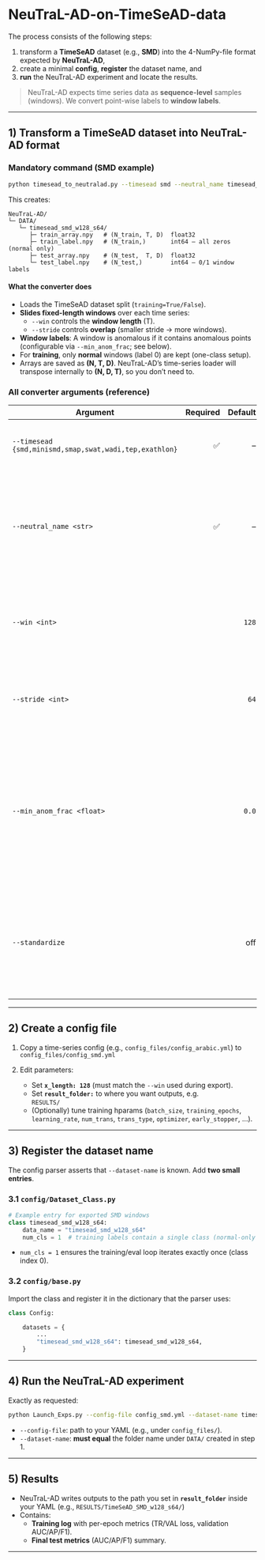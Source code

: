 # NeuTraL-AD-on-TimeSeAD-data

The process consists of the following steps:
1) transform a **TimeSeAD** dataset (e.g., **SMD**) into the 4-NumPy-file format expected by **NeuTraL-AD**,  
2) create a minimal **config**, **register** the dataset name, and  
3) **run** the NeuTraL-AD experiment and locate the results.
 
> NeuTraL-AD expects time series data as **sequence-level** samples (windows). We convert point-wise labels to **window labels**.

---

## 1) Transform a TimeSeAD dataset into NeuTraL-AD format

### Mandatory command (SMD example)

```bash
python timesead_to_neutralad.py --timesead smd --neutral_name timesead_smd_w128_s64 --win 128 --stride 64
```

This creates:
```
NeuTraL-AD/
└─ DATA/
   └─ timesead_smd_w128_s64/
      ├─ train_array.npy   # (N_train, T, D)  float32
      ├─ train_label.npy   # (N_train,)       int64 — all zeros (normal only)
      ├─ test_array.npy    # (N_test,  T, D)  float32
      └─ test_label.npy    # (N_test,)        int64 — 0/1 window labels
```

#### What the converter does

- Loads the TimeSeAD dataset split (`training=True/False`).
- **Slides fixed-length windows** over each time series:
  - `--win` controls the **window length** (T).
  - `--stride` controls **overlap** (smaller stride → more windows).
- **Window labels**: A window is anomalous if it contains anomalous points (configurable via `--min_anom_frac`; see below).
- For **training**, only **normal** windows (label 0) are kept (one-class setup).
- Arrays are saved as **(N, T, D)**. NeuTraL-AD’s time-series loader will transpose internally to **(N, D, T)**, so you don’t need to.

### All converter arguments (reference)

| Argument | Required | Default | Notes |
|---|---:|---:|---|
| `--timesead {smd,minismd,smap,swat,wadi,tep,exathlon}` | ✅ | – | Which TimeSeAD dataset wrapper to use. |
| `--neutral_name <str>` | ✅ | – | Output subfolder name under `DATA/`. You’ll pass this again as `--dataset-name` when running. |
| `--win <int>` |  | `128` | Window length in timesteps. Must match `x_length` in your config. |
| `--stride <int>` |  | `64` | Step between window starts. Smaller = more windows. |
| `--min_anom_frac <float>` |  | `0.0` | Window labeled anomalous if **fraction of anomalous points** ≥ this value. With `0.0`, **any** anomaly point marks the window anomalous. |
| `--standardize` |  | off | If set, z-score features (per sensor) using **training windows only**, then apply to test. |

---

## 2) Create a config file

1) Copy a time-series config (e.g., `config_files/config_arabic.yml`) to  
   `config_files/config_smd.yml`

2) Edit parameters:
   - Set **`x_length: 128`** (must match the `--win` used during export).
   - Set **`result_folder:`** to where you want outputs, e.g.  
     `RESULTS/`
   - (Optionally) tune training hparams (`batch_size`, `training_epochs`, `learning_rate`, `num_trans`, `trans_type`, `optimizer`, `early_stopper`, …).

---

## 3) Register the dataset name

The config parser asserts that `--dataset-name` is known. Add **two small entries**.

### 3.1 `config/Dataset_Class.py`
```python
# Example entry for exported SMD windows
class timesead_smd_w128_s64:
    data_name = "timesead_smd_w128_s64"
    num_cls = 1  # training labels contain a single class (normal-only => label 0)
```

- `num_cls = 1` ensures the training/eval loop iterates exactly once (class index 0).

### 3.2 `config/base.py`
Import the class and register it in the dictionary that the parser uses:
```python
class Config:

    datasets = {
        ...
        "timesead_smd_w128_s64": timesead_smd_w128_s64,
    }
```

---

## 4) Run the NeuTraL-AD experiment

Exactly as requested:
```bash
python Launch_Exps.py --config-file config_smd.yml --dataset-name timesead_smd_w128_s64
```

- `--config-file`: path to your YAML (e.g., under `config_files/`).
- `--dataset-name`: **must equal** the folder name under `DATA/` created in step 1.

---

## 5) Results

- NeuTraL-AD writes outputs to the path you set in **`result_folder`** inside your YAML (e.g., `RESULTS/TimeSeAD_SMD_w128_s64/`)
- Contains:
  - **Training log** with per-epoch metrics (TR/VAL loss, validation AUC/AP/F1).
  - **Final test metrics** (AUC/AP/F1) summary.

---
